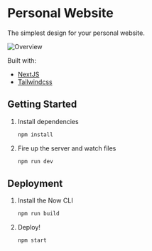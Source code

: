 # Personal Website

The simplest design for your personal website.

![Overview](https://github.com/farhankaioum/Portfolio-v2/assets/29182508/bd38ec4d-8b31-48ab-8f75-f7fc4fac37e7)

Built with:

- [NextJS](https://nextjs.org/)
- [Tailwindcss](https://tailwindcss.com/)

## Getting Started

1. Install dependencies

   ```bash
   npm install
   ```

2. Fire up the server and watch files

   ```bash
   npm run dev
   ```

## Deployment

1. Install the Now CLI

   ```bash
   npm run build
   ```

2. Deploy!

   ```bash
   npm start
   ```
